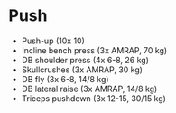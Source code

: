 # Push
* Push-up (10x 10)
* Incline bench press (3x AMRAP, 70 kg)
* DB shoulder press (4x 6-8, 26 kg)
* Skullcrushes (3x AMRAP, 30 kg)
* DB fly (3x 6-8, 14/8 kg)
* DB lateral raise (3x AMRAP, 14/8 kg)
* Triceps pushdown (3x 12-15, 30/15 kg)
